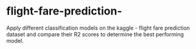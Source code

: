 # flight-fare-prediction-
Apply different classification models on the kaggle - flight fare prediction dataset and compare their R2 scores to determine the best performing model.
